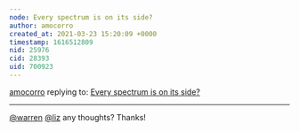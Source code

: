 ```yaml
---
node: Every spectrum is on its side?
author: amocorro
created_at: 2021-03-23 15:20:09 +0000
timestamp: 1616512809
nid: 25976
cid: 28393
uid: 700923
---
```




[amocorro](../profile/amocorro) replying to: [Every spectrum is on its side?](../notes/wijnand_doffer/03-19-2021/every-spectrum-is-on-its-side)

----
[@warren](/profile/warren) [@liz](/profile/liz) any thoughts? Thanks!